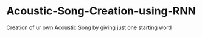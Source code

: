 # Acoustic-Song-Creation-using-RNN
Creation of ur own Acoustic Song by giving just one starting word
